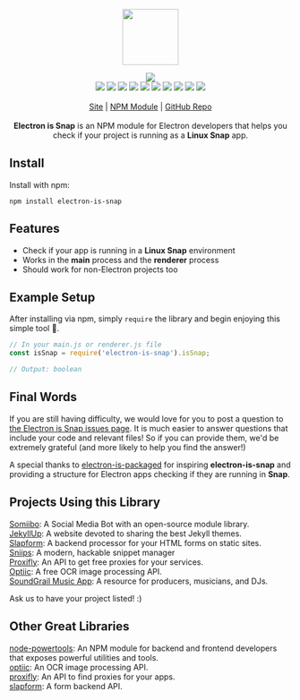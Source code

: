 <p align="center">
  <a href="https://cdn.itwcreativeworks.com/assets/itw-creative-works/images/logo/itw-creative-works-brandmark-black-x.svg">
    <img src="https://cdn.itwcreativeworks.com/assets/itw-creative-works/images/logo/itw-creative-works-brandmark-black-x.svg" width="100px">
  </a>
</p>

<p align="center">
  <img src="https://img.shields.io/github/package-json/v/itw-creative-works/electron-is-snap.svg">
  <br>
  <img src="https://img.shields.io/david/itw-creative-works/electron-is-snap.svg">
  <img src="https://img.shields.io/david/dev/itw-creative-works/electron-is-snap.svg">
  <img src="https://img.shields.io/bundlephobia/min/electron-is-snap.svg">
  <img src="https://img.shields.io/codeclimate/maintainability-percentage/itw-creative-works/electron-is-snap.svg">
  <img src="https://img.shields.io/npm/dm/electron-is-snap.svg">
  <img src="https://img.shields.io/node/v/electron-is-snap.svg">
  <img src="https://img.shields.io/website/https/itwcreativeworks.com.svg">
  <img src="https://img.shields.io/github/license/itw-creative-works/electron-is-snap.svg">
  <img src="https://img.shields.io/github/contributors/itw-creative-works/electron-is-snap.svg">
  <img src="https://img.shields.io/github/last-commit/itw-creative-works/electron-is-snap.svg">
  <br>
  <br>
  <a href="https://itwcreativeworks.com">Site</a> | <a href="https://www.npmjs.com/package/electron-is-snap">NPM Module</a> | <a href="https://github.com/itw-creative-works/electron-is-snap">GitHub Repo</a>
  <br>
  <br>
  <strong>Electron is Snap</strong> is an NPM module for Electron developers that helps you check if your project is running as a <strong>Linux Snap</strong> app.
</p>

## Install
Install with npm:
```shell
npm install electron-is-snap
```

## Features
* Check if your app is running in a **Linux Snap** environment
* Works in the **main** process and the **renderer** process
* Should work for non-Electron projects too

## Example Setup
After installing via npm, simply `require` the library and begin enjoying this simple tool 🧰.
```js
// In your main.js or renderer.js file
const isSnap = require('electron-is-snap').isSnap;

// Output: boolean
```
## Final Words
If you are still having difficulty, we would love for you to post a question to [the Electron is Snap issues page](https://github.com/itw-creative-works/electron-is-snap/issues). It is much easier to answer questions that include your code and relevant files! So if you can provide them, we'd be extremely grateful (and more likely to help you find the answer!)

A special thanks to [electron-is-packaged](https://github.com/ganeshrvel/npm-electron-is-packaged) for inspiring **electron-is-snap** and providing a structure for Electron apps checking if they are running in **Snap**.

## Projects Using this Library
[Somiibo](https://somiibo.com/): A Social Media Bot with an open-source module library. <br>
[JekyllUp](https://jekyllup.com/): A website devoted to sharing the best Jekyll themes. <br>
[Slapform](https://slapform.com/): A backend processor for your HTML forms on static sites. <br>
[Sniips](https://sniips.com/): A modern, hackable snippet manager <br>
[Proxifly](https://proxifly.com/): An API to get free proxies for your services. <br>
[Optiic](https://optiic.dev/): A free OCR image processing API. <br>
[SoundGrail Music App](https://app.soundgrail.com/): A resource for producers, musicians, and DJs. <br>

Ask us to have your project listed! :)

## Other Great Libraries
[node-powertools](https://www.npmjs.com/package/node-powertools): An NPM module for backend and frontend developers that exposes powerful utilities and tools. <br>
[optiic](https://www.npmjs.com/package/optiic): An OCR image processing API. <br>
[proxifly](https://www.npmjs.com/package/proxifly): An API to find proxies for your apps. <br>
[slapform](https://www.npmjs.com/package/slapform): A form backend API. <br>
